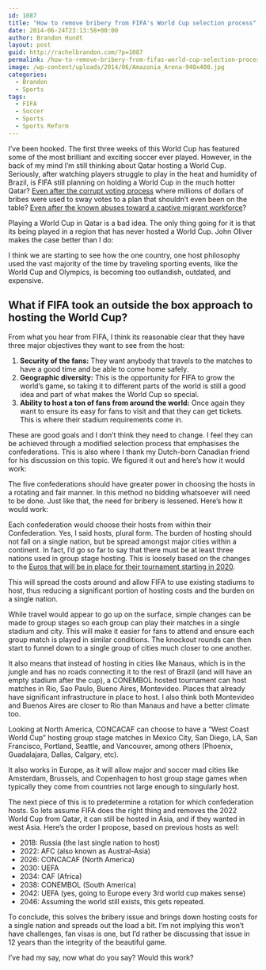 ```yaml
---
id: 1087
title: "How to remove bribery from FIFA's World Cup selection process"
date: 2014-06-24T23:13:58+00:00
author: Brandon Hundt
layout: post
guid: http://rachelbrandon.com/?p=1087
permalink: /how-to-remove-bribery-from-fifas-world-cup-selection-process/
image: /wp-content/uploads/2014/06/Amazonia_Arena-940x400.jpg
categories:
  - Brandon
  - Sports
tags:
  - FIFA
  - Soccer
  - Sports
  - Sports Reform
---
```

I’ve been hooked. The first three weeks of this World Cup has featured some of the most brilliant and exciting soccer ever played. However, in the back of my mind I’m still thinking about Qatar hosting a World Cup. Seriously, after watching players struggle to play in the heat and humidity of Brazil, is FIFA still planning on holding a World Cup in the much hotter Qatar? [Even after the corrupt voting process](http://www.thetakeaway.org/story/lawmakers-take-2022-world-cup/) where millions of dollars of bribes were used to sway votes to a plan that shouldn’t even been on the table? [Even after the known abuses toward a captive migrant workforce](http://www.businessinsider.com/qatar-world-cup-problems-2014-4)?<!--more-->

Playing a World Cup in Qatar is a bad idea. The only thing going for it is that its being played in a region that has never hosted a World Cup. John Oliver makes the case better than I do:



I think we are starting to see how the one country, one host philosophy used the vast majority of the time by traveling sporting events, like the World Cup and Olympics, is becoming too outlandish, outdated, and expensive.

## What if FIFA took an outside the box approach to hosting the World Cup?

From what you hear from FIFA, I think its reasonable clear that they have three major objectives they want to see from the host:

  1. **Security of the fans:** They want anybody that travels to the matches to have a good time and be able to come home safely.
  2. **Geographic diversity:** This is the opportunity for FIFA to grow the world’s game, so taking it to different parts of the world is still a good idea and part of what makes the World Cup so special.
  3. **Ability to host a ton of fans from around the world:** Once again they want to ensure its easy for fans to visit and that they can get tickets. This is where their stadium requirements come in.

These are good goals and I don’t think they need to change. I feel they can be achieved through a modified selection process that emphasises the confederations. This is also where I thank my Dutch-born Canadian friend for his discussion on this topic. We figured it out and here’s how it would work:

The five confederations should have greater power in choosing the hosts in a rotating and fair manner. In this method no bidding whatsoever will need to be done. Just like that, the need for bribery is lessened. Here’s how it would work:

Each confederation would choose their hosts from within their Confederation. Yes, I said hosts, plural form. The burden of hosting should not fall on a single nation, but be spread amongst major cities within a continent. In fact, I’d go so far to say that there must be at least three nations used in group stage hosting. This is loosely based on the changes to the [Euros that will be in place for their tournament starting in 2020](http://en.wikipedia.org/wiki/UEFA_Euro_2020).

This will spread the costs around and allow FIFA to use existing stadiums to host, thus reducing a significant portion of hosting costs and the burden on a single nation.

While travel would appear to go up on the surface, simple changes can be made to group stages so each group can play their matches in a single stadium and city. This will make it easier for fans to attend and ensure each group match is played in similar conditions. The knockout rounds can then start to funnel down to a single group of cities much closer to one another.

It also means that instead of hosting in cities like Manaus, which is in the jungle and has no roads connecting it to the rest of Brazil (and will have an empty stadium after the cup), a CONEMBOL hosted tournament can host matches in Rio, Sao Paulo, Bueno Aires, Montevideo. Places that already have significant infrastructure in place to host. I also think both Montevideo and Buenos Aires are closer to Rio than Manaus and have a better climate too.

Looking at North America, CONCACAF can choose to have a “West Coast World Cup” hosting group stage matches in Mexico City, San Diego, LA, San Francisco, Portland, Seattle, and Vancouver, among others (Phoenix, Guadalajara, Dallas, Calgary, etc).

It also works in Europe, as it will allow major and soccer mad cities like Amsterdam, Brussels, and Copenhagen to host group stage games when typically they come from countries not large enough to singularly host.

The next piece of this is to predetermine a rotation for which confederation hosts. So lets assume FIFA does the right thing and removes the 2022 World Cup from Qatar, it can still be hosted in Asia, and if they wanted in west Asia. Here’s the order I propose, based on previous hosts as well:

  * 2018: Russia (the last single nation to host)
  * 2022: AFC (also known as Austral-Asia)
  * 2026: CONCACAF (North America)
  * 2030: UEFA
  * 2034: CAF (Africa)
  * 2038: CONEMBOL (South America)
  * 2042: UEFA (yes, going to Europe every 3rd world cup makes sense)
  * 2046: Assuming the world still exists, this gets repeated.

To conclude, this solves the bribery issue and brings down hosting costs for a single nation and spreads out the load a bit. I’m not implying this won’t have challenges, fan visas is one, but I’d rather be discussing that issue in 12 years than the integrity of the beautiful game.

I’ve had my say, now what do you say? Would this work?
